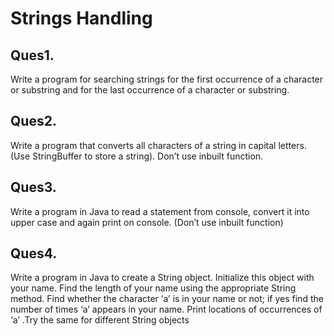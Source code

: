 # Strings Handling

## Ques1. 

Write a program for searching strings for the first occurrence of a character or substring and for
the last occurrence of a character or substring.

## Ques2. 

Write a program that converts all characters of a string in capital letters. (Use StringBuffer to
store a string). Don’t use inbuilt function.

## Ques3. 

Write a program in Java to read a statement from console, convert it into upper case and again
print on console. (Don’t use inbuilt function)

## Ques4. 
Write a program in Java to create a String object. Initialize this object with your name. Find the
length of your name using the appropriate String method. Find whether the character ‘a’ is in
your name or not; if yes find the number of times ‘a’ appears in your name. Print locations of
occurrences of ‘a’ .Try the same for different String objects
